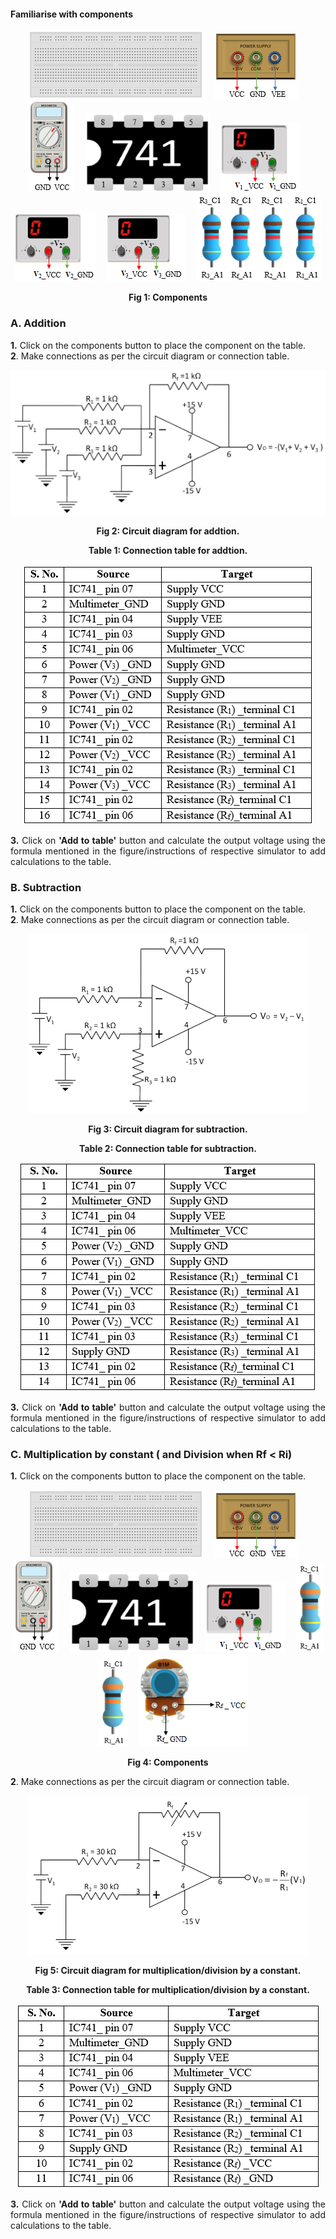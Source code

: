 
#### Familiarise with components
<div style="text-align:justify">

<div style="text-align:center">   

![](images/board.png "Breadbord")&emsp; ![](images/supply.png "Power Supply")&emsp; ![](images/multimeter.png "Multimeter")&emsp; ![](images/IC1.png "IC")&emsp; ![](images/power1.png "Variable DC Supply")&emsp; ![](images/power2.png "Variable DC Supply")&emsp; ![](images/power3.png "Variable DC Supply")&emsp; ![](images/resistance.png "1KΩResistor")  

**Fig 1: Components**
</div>

### **A. Addition**

**1.** Click on the components button to place the component on the table.  
**2**. Make connections as per the circuit diagram or connection table.
<div style="text-align:center">  

![](images/image1.1ins.png) 

**Fig 2: Circuit diagram for addtion.**

**Table 1: Connection table for addtion.**

![](images/table1.png)
</div>
  

**3.** Click on **'Add to table'** button and calculate the output voltage using the formula mentioned in the figure/instructions of respective simulator to add calculations to the table.

### **B. Subtraction**

**1.** Click on the components button to place the component on the table.  
**2**. Make connections as per the circuit diagram or connection table.
<div style="text-align:center">    

![](images/image2ins.png) 

**Fig 3: Circuit diagram for subtraction.**

**Table 2: Connection table for subtraction.**

![](images/table2.png)
</div>
  

**3.** Click on **'Add to table'** button and calculate the output voltage using the formula mentioned in the figure/instructions of respective simulator to add calculations to the table.

### **C. Multiplication by constant ( and Division when Rf < Ri)**

**1.** Click on the components button to place the component on the table.  
<div style="text-align:center"> 
  
![](images/board.png "Breadbord")&emsp; ![](images/supply.png "Power Supply")&emsp; ![](images/multimeter.png "Multimeter")&emsp; ![](images/IC1.png "IC")&emsp; ![](images/power1.png "Variable DC Supply")&emsp; ![](images/resistance2.1.png "30KΩResistor")&emsp; ![](images/resistance1.1.png "30KΩResistor")&emsp; ![](images/resistance3.png "Feedback resistor")  

**Fig 4: Components**
</div>

**2**. Make connections as per the circuit diagram or connection table.
<div style="text-align:center">  

![](images/image4ins.png) 

**Fig 5: Circuit diagram for multiplication/division by a constant.**

**Table 3: Connection table for multiplication/division by a constant.**

![](images/table3.png)
</div>

**3.** Click on **'Add to table'** button and calculate the output voltage using the formula mentioned in the figure/instructions of respective simulator to add calculations to the table.

</div>
 
